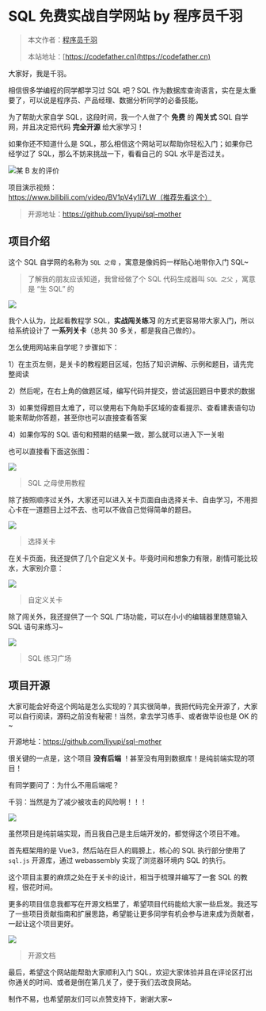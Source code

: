 # SQL 免费实战自学网站 by 程序员千羽

> 本文作者：[程序员千羽](https://yuyuanweb.feishu.cn/wiki/Abldw5WkjidySxkKxU2cQdAtnah)
>
> 本站地址：[https://codefather.cn](https://codefather.cn)

大家好，我是千羽。

相信很多学编程的同学都学习过 SQL 吧？SQL 作为数据库查询语言，实在是太重要了，可以说是程序员、产品经理、数据分析同学的必备技能。

为了帮助大家自学 SQL，这段时间，我一个人做了个 **免费** 的 **闯关式** SQL 自学网，并且决定把代码 **完全开源** 给大家学习！

如果你还不知道什么是 SQL，那么相信这个网站可以帮助你轻松入门；如果你已经学过了 SQL，那么不妨来挑战一下，看看自己的 SQL 水平是否过关。

![](https://pic.yupi.icu/5563/202311051244948.png)某 B 友的评价

项目演示视频：https://www.bilibili.com/video/BV1pV4y1i7LW（推荐先看这个）

> 开源地址：https://github.com/liyupi/sql-mother

## 项目介绍

这个 SQL 自学网的名称为 `SQL 之母` ，寓意是像妈妈一样贴心地带你入门 SQL~

> 了解我的朋友应该知道，我曾经做了个 SQL 代码生成器叫 `SQL 之父` ，寓意是 “生 SQL” 的

![](https://pic.yupi.icu/5563/202311051244134.png)

我个人认为，比起看教程学 SQL，**实战闯关练习** 的方式更容易带大家入门，所以给系统设计了 **一系列关卡**（总共 30 多关，都是我自己做的）。

怎么使用网站来自学呢？步骤如下：

1）在主页左侧，是关卡的教程题目区域，包括了知识讲解、示例和题目，请先完整阅读

2）然后呢，在右上角的做题区域，编写代码并提交，尝试返回题目中要求的数据

3）如果觉得题目太难了，可以使用右下角助手区域的查看提示、查看建表语句功能来帮助你答题，甚至你也可以直接查看答案

4）如果你写的 SQL 语句和预期的结果一致，那么就可以进入下一关啦

也可以直接看下面这张图：

![](https://pic.yupi.icu/5563/202311051244196.png)

> SQL 之母使用教程

除了按照顺序过关外，大家还可以进入关卡页面自由选择关卡、自由学习，不用担心卡在一道题目上过不去、也可以不做自己觉得简单的题目。

![](https://pic.yupi.icu/5563/202311051244023.png)

> 选择关卡

在关卡页面，我还提供了几个自定义关卡。毕竟时间和想象力有限，剧情可能比较水，大家别介意：

![](https://pic.yupi.icu/5563/202311051244968.png)

> 自定义关卡

除了闯关外，我还提供了一个 SQL 广场功能，可以在小小的编辑器里随意输入 SQL 语句来练习~

![](https://pic.yupi.icu/5563/202311051244889.png)

> SQL 练习广场

## 项目开源

大家可能会好奇这个网站是怎么实现的？其实很简单，我把代码完全开源了，大家可以自行阅读，源码之前没有秘密！当然，拿去学习练手、或者做毕设也是 OK 的~

开源地址：https://github.com/liyupi/sql-mother

很关键的一点是，这个项目 **没有后端** ！甚至没有用到数据库！是纯前端实现的项目！

有同学要问了：为什么不用后端呢？

千羽：当然是为了减少被攻击的风险啊！！！

![](https://pic.yupi.icu/5563/202311051244977.png)

虽然项目是纯前端实现，而且我自己是主后端开发的，都觉得这个项目不难。

首先框架用的是 Vue3，然后站在巨人的肩膀上，核心的 SQL 执行部分使用了 `sql.js` 开源库，通过 webassembly 实现了浏览器环境内 SQL 的执行。

这个项目主要的麻烦之处在于关卡的设计，相当于梳理并编写了一套 SQL 的教程，很花时间。

更多的项目信息我都写在开源文档里了，希望项目代码能给大家一些启发。我还写了一些项目贡献指南和扩展思路，希望能让更多同学有机会参与进来成为贡献者，一起让这个项目更好。

![](https://pic.yupi.icu/5563/202311051244891.png)

> 开源文档

最后，希望这个网站能帮助大家顺利入门 SQL，欢迎大家体验并且在评论区打出你通关的时间、或者是倒在第几关了，便于我们去改良网站。

制作不易，也希望朋友们可以点赞支持下，谢谢大家~

